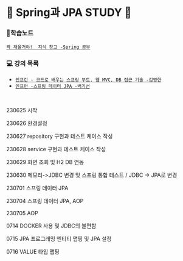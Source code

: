
# 🐜 Spring과 JPA STUDY 🐝

### 📝학습노트
 [`꽉 채울거야!  지식 창고 -Spring 공부`]([https://www.notion.so/secretj/de13558d517c49dfa201b9b2ee4ef1fa?v=9a56cc45dbb6457cbb5abf3def4ef061&pvs=4])
<br>

### 💻 강의 목록
  - [`인프런 - 코드로 배우는 스프링 부트, 웹 MVC, DB 접근 기술 -김영한`]([(https://inf.run/sZQ4)])
  - [`인프런 -스프링 데이터 JPA -백기선`]([(https://inf.run/gU1f)])

<br>

230625 시작

230626 환경설정

230627 repository 구현과 테스트 케이스 작성

230628 service 구현과 테스트 케이스 작성

230629 화면 조회 및 H2 DB 연동

230630 메모리->JDBC 변경 및 스프링 통합 테스트 /  JDBC -> JPA로 변경

230701 스프링 데이터 JPA

230704 스프링 데이터 JPA, AOP

230705 AOP

0714 DOCKER 사용 및 JDBC의 불편함

0715 JPA 프로그래밍 엔티티 맵핑 및 JPA 설정

0716 VALUE 타입 맵핑
